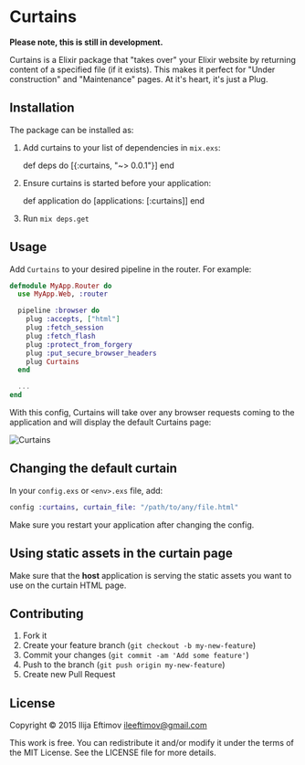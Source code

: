 # Curtains

**Please note, this is still in development.**

Curtains is a Elixir package that "takes over" your Elixir website by returning 
content of a specified file (if it exists). This makes it perfect for "Under construction" 
and "Maintenance" pages. At it's heart, it's just a Plug.

## Installation

The package can be installed as:

  1. Add curtains to your list of dependencies in `mix.exs`:

        def deps do
          [{:curtains, "~> 0.0.1"}]
        end

  2. Ensure curtains is started before your application:

        def application do
          [applications: [:curtains]]
        end

  3. Run ```mix deps.get```

## Usage

Add ```Curtains``` to your desired pipeline in the router. For example:

```elixir
defmodule MyApp.Router do
  use MyApp.Web, :router

  pipeline :browser do
    plug :accepts, ["html"]
    plug :fetch_session
    plug :fetch_flash
    plug :protect_from_forgery
    plug :put_secure_browser_headers
    plug Curtains
  end

  ...
end
```

With this config, Curtains will take over any browser requests coming to the 
application and will display the default Curtains page:

![Curtains](http://imgreview.com/i/gVLvB?w=1920)

## Changing the default curtain

In your ```config.exs``` or ```<env>.exs``` file, add:

```elixir
config :curtains, curtain_file: "/path/to/any/file.html"
```

Make sure you restart your application after changing the config.

## Using static assets in the curtain page

Make sure that the **host** application is serving the static assets you 
want to use on the curtain HTML page.

## Contributing

1. Fork it
2. Create your feature branch (`git checkout -b my-new-feature`)
3. Commit your changes (`git commit -am 'Add some feature'`)
4. Push to the branch (`git push origin my-new-feature`)
5. Create new Pull Request

## License

  Copyright © 2015 Ilija Eftimov <ileeftimov@gmail.com>

  This work is free. You can redistribute it and/or modify it under the
  terms of the MIT License. See the LICENSE file for more details.
